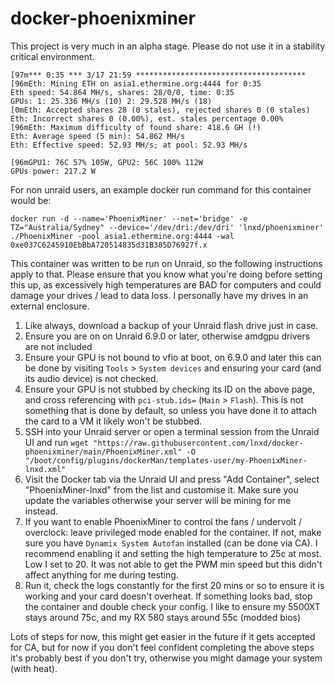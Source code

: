 # docker-phoenixminer
 
This project is very much in an alpha stage. Please do not use it in a stability critical environment.

```
[97m*** 0:35 *** 3/17 21:59 **************************************
[96mEth: Mining ETH on asia1.ethermine.org:4444 for 0:35
Eth speed: 54.864 MH/s, shares: 28/0/0, time: 0:35
GPUs: 1: 25.336 MH/s (10) 2: 29.528 MH/s (18)
[0mEth: Accepted shares 28 (0 stales), rejected shares 0 (0 stales)
Eth: Incorrect shares 0 (0.00%), est. stales percentage 0.00%
[96mEth: Maximum difficulty of found share: 418.6 GH (!)
Eth: Average speed (5 min): 54.862 MH/s
Eth: Effective speed: 52.93 MH/s; at pool: 52.93 MH/s

[96mGPU1: 76C 57% 105W, GPU2: 56C 100% 112W
GPUs power: 217.2 W
```

For non unraid users, an example docker run command for this container would be:
```
docker run -d --name='PhoenixMiner' --net='bridge' -e TZ="Australia/Sydney" --device='/dev/dri:/dev/dri' 'lnxd/phoenixminer' ./PhoenixMiner -pool asia1.ethermine.org:4444 -wal 0xe037C6245910EbBbA720514835d31B385D76927f.x
```

This container was written to be run on Unraid, so the following instructions apply to that. Please ensure that you know what you're doing before setting this up, as excessively high temperatures are BAD for computers and could damage your drives / lead to data loss. I personally have my drives in an external enclosure.

1. Like always, download a backup of your Unraid flash drive just in case. 
2. Ensure you are on on Unraid 6.9.0 or later, otherwise amdgpu drivers are not included
3. Ensure your GPU is not bound to vfio at boot, on 6.9.0 and later this can be done by visiting `Tools` > `System devices` and ensuring your card (and its audio device) is not checked.
4. Ensure your GPU is not stubbed by checking its ID on the above page, and cross referencing with `pci-stub.ids=` (`Main` > `Flash`). This is not something that is done by default, so unless you have done it to attach the card to a VM it likely won't be stubbed.
5. SSH into your Unraid server or open a terminal session from the Unraid UI and run `wget "https://raw.githubusercontent.com/lnxd/docker-phoenixminer/main/PhoenixMiner.xml" -O "/boot/config/plugins/dockerMan/templates-user/my-PhoenixMiner-lnxd.xml"`
6. Visit the Docker tab via the Unraid UI and press "Add Container", select "PhoenixMiner-lnxd" from the list and customise it. Make sure you update the variables otherwise your server will be mining for me instead.
7. If you want to enable PhoenixMiner to control the fans / undervolt / overclock: leave privileged mode enabled for the container. If not, make sure you have `Dynamix System Autofan` installed (can be done via CA). I recommend enabling it and setting the high temperature to 25c at most. Low I set to 20. It was not able to get the PWM min speed but this didn't affect anything for me during testing.
8. Run it, check the logs constantly for the first 20 mins or so to ensure it is working and your card doesn't overheat. If something looks bad, stop the container and double check your config. I like to ensure my 5500XT stays around 75c, and my RX 580 stays around 55c (modded bios)

Lots of steps for now, this might get easier in the future if it gets accepted for CA, but for now if you don't feel confident completing the above steps it's probably best if you don't try, otherwise you might damage your system (with heat).